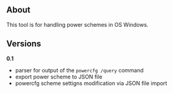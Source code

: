 ## About
This tool is for handling power schemes in OS Windows.

## Versions
**0.1**
- parser for output of the `powercfg /query` command
- export power scheme to JSON file
- powercfg scheme settigns modification via JSON file import
